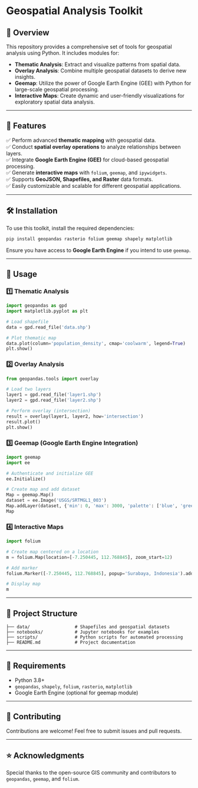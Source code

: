 # Geospatial Analysis Toolkit

## 📌 Overview
This repository provides a comprehensive set of tools for geospatial analysis using Python. It includes modules for:
- **Thematic Analysis**: Extract and visualize patterns from spatial data.
- **Overlay Analysis**: Combine multiple geospatial datasets to derive new insights.
- **Geemap**: Utilize the power of Google Earth Engine (GEE) with Python for large-scale geospatial processing.
- **Interactive Maps**: Create dynamic and user-friendly visualizations for exploratory spatial data analysis.

---

## 🚀 Features
✅ Perform advanced **thematic mapping** with geospatial data.<br>
✅ Conduct **spatial overlay operations** to analyze relationships between layers.<br>
✅ Integrate **Google Earth Engine (GEE)** for cloud-based geospatial processing.<br>
✅ Generate **interactive maps** with `folium`, `geemap`, and `ipywidgets`.<br>
✅ Supports **GeoJSON, Shapefiles, and Raster** data formats.<br>
✅ Easily customizable and scalable for different geospatial applications.<br>

---

## 🛠 Installation
To use this toolkit, install the required dependencies:

```bash
pip install geopandas rasterio folium geemap shapely matplotlib
```

Ensure you have access to **Google Earth Engine** if you intend to use `geemap`.

---

## 📖 Usage
### 1️⃣ Thematic Analysis
```python
import geopandas as gpd
import matplotlib.pyplot as plt

# Load shapefile
data = gpd.read_file('data.shp')

# Plot thematic map
data.plot(column='population_density', cmap='coolwarm', legend=True)
plt.show()
```

### 2️⃣ Overlay Analysis
```python
from geopandas.tools import overlay

# Load two layers
layer1 = gpd.read_file('layer1.shp')
layer2 = gpd.read_file('layer2.shp')

# Perform overlay (intersection)
result = overlay(layer1, layer2, how='intersection')
result.plot()
plt.show()
```

### 3️⃣ Geemap (Google Earth Engine Integration)
```python
import geemap
import ee

# Authenticate and initialize GEE
ee.Initialize()

# Create map and add dataset
Map = geemap.Map()
dataset = ee.Image('USGS/SRTMGL1_003')
Map.addLayer(dataset, {'min': 0, 'max': 3000, 'palette': ['blue', 'green', 'yellow', 'red']}, 'Elevation')
Map
```

### 4️⃣ Interactive Maps
```python
import folium

# Create map centered on a location
m = folium.Map(location=[-7.250445, 112.768845], zoom_start=12)

# Add marker
folium.Marker([-7.250445, 112.768845], popup='Surabaya, Indonesia').add_to(m)

# Display map
m
```

---

## 📂 Project Structure
```
├── data/                 # Shapefiles and geospatial datasets
├── notebooks/            # Jupyter notebooks for examples
├── scripts/              # Python scripts for automated processing
├── README.md             # Project documentation
```

---

## 📌 Requirements
- Python 3.8+
- `geopandas`, `shapely`, `folium`, `rasterio`, `matplotlib`
- Google Earth Engine (optional for geemap module)

---

## 🤝 Contributing
Contributions are welcome! Feel free to submit issues and pull requests.

---

## ⭐ Acknowledgments
Special thanks to the open-source GIS community and contributors to `geopandas`, `geemap`, and `folium`.

